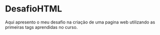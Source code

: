 # DesafioHTML
Aqui apresento o meu desafio na criação de uma pagina web utilizando as primeiras tags aprendidas no curso. 
